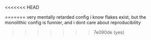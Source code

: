 <<<<<<< HEAD

=======
very mentally retarded config
i know flakes exist, but the monolithic config is funnier, and i dont care about reproducibility
>>>>>>> 7e090de (yes)
